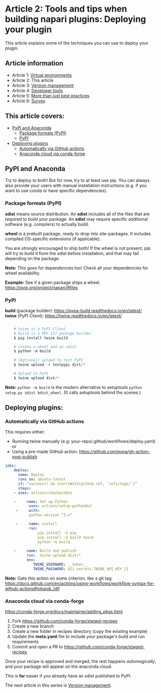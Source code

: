 # Article 2: Tools and tips when building napari plugins: Deploying your plugin  

This article explains some of the techniques you can use to deploy your plugin. 

## Article information  
* Article 1: [Virtual environments](./article-1-virtual-environments.md)   
* Article 2: This article  
* Article 3: [Version management](./article-3-version-management.md)     
* Article 4: [Developer tools](./article-4-developer-tools.md)   
* Article 5: [More than just best practices](./article-5-more-than-just-best-practices.md)  
* Article 6: [Survey](./article-6-Survey.md)   

## This article covers:   
* [PyPI and Anaconda](#pypi-and-anaconda)
    - [Package formats (PyPI)](#package-formats-pypi)
    - [PyPI](#pypi)
* [Deploying plugins](#deploying-plugins)
    - [Automatically via GitHub actions](#automatically-via-github-actions)
    - [Anaconda cloud via conda-forge](#anaconda-cloud-via-conda-forge)


## PyPI and Anaconda
Try to deploy to both! But for now, try to at least use pip. You can always also provide your users with manual installation instructions (e.g. if you want to use conda or have specific dependencies).

### Package formats (PyPI)
**sdist** means source distribution. An **sdist** includes all of the files that are required to *build* your package. An **sdist** may require specific additional software (e.g. compilers) to actually build.

**wheel** is a prebuilt package, ready to drop into site-packages. It includes compiled OS-specific extensions (if applicable).

You are *strongly* encouraged to ship both! If the wheel is not present, pip will try to build it from the sdist before installation, and that may fail depending on the package.  

**Note:** This goes for dependencies too! Check all your dependencies for wheel availability.  

**Example:** See if a given package ships a wheel. https://pypi.org/project/napari/#files

### PyPI
**build** (package builder): https://pypa-build.readthedocs.io/en/latest/  
**twine** (PyPI Client): https://twine.readthedocs.io/en/latest/  
```python

    # twine is a PyPI Client  
    # build is a PEP 517 package builder  
    $ pip install twine build

    # create a wheel and an sdist  
    $ python -m build  
     
    # (Optional) upload to test PyPI  
    $ twine upload -r testpypi dist/*  

    # Upload to PyPI  
    $ twine upload dist/*  

```
**Note:** `python -m build` is the modern alternative to setuptools `python setup.py sdist bdist_wheel`. (It calls setuptools behind the scenes.)

## Deploying plugins:

### Automatically via GitHub actions
This requires either: 
* Running twine manually (e.g: your-repo/.github/workflows/deploy.yaml)  
or   
* Using a pre-made GitHub action: https://github.com/pypa/gh-action-pypi-publish   

```yaml
jobs:  
    deploy:  
      name: Deploy
      runs on: ubuntu-latest  
      if: “success() && startsWith(github.ref, ‘refs/tags/’)”  
      steps:  
    - uses: actions/checkout@v2  

    -     name: Set up Python  
           uses: actions/setup-python@v2  
     -     with:   
           python-version “3.x”  

     -     name: install  
           run:  
               pip install -U pip  
               pip install -U build twine  
               python -m build  
  
    -     name: Build and publish  
          run:  twine upload dist/*  
          env: 
             TWINE_USERNAME: __token__  
             TWINE_PASSWORD: ${{ secrets.TWINE_API_KEY }}  

```

  **Note:** Gate this action on some criterion, like a git tag: https://docs.github.com/en/actions/using-workflows/workflow-syntax-for-github-actions#jobsjob_Idif

### Anaconda cloud via conda-forge
https://conda-forge.org/docs/maintainer/adding_pkgs.html

1. Fork https://github.com/conda-forge/staged-recipes
2. Create a new branch
3. Create a new folder in recipes directory (copy the existing example)
4. Update the **meta.yaml** file to include your package's build and run requirements
5. Commit and open a PR to https://github.com/conda-forge/staged-recipes   

Once your recipe is approved and merged, the rest happens *automagically*, and your package will appear on the anaconda cloud.

This is **far** easier if you already have an sdist published to PyPI.

The next article in this series is [Version management](./article-3-version-management.md).
